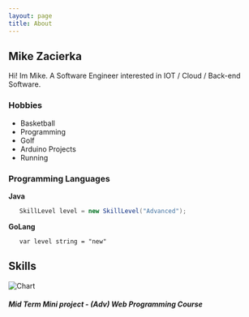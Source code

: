 ```yaml
---
layout: page
title: About
---
```


## Mike Zacierka 

Hi! Im Mike. A Software Engineer interested in IOT / Cloud / Back-end Software. 

### Hobbies

- Basketball
- Programming
- Golf
- Arduino Projects
- Running

### Programming Languages
__Java__
```java
   SkillLevel level = new SkillLevel("Advanced");
```
__GoLang__
```golang
   var level string = "new"
```
## Skills
![Chart](https://i.imgur.com/cSIeULC.png)
##### Mid Term Mini project  - (Adv) Web Programming Course